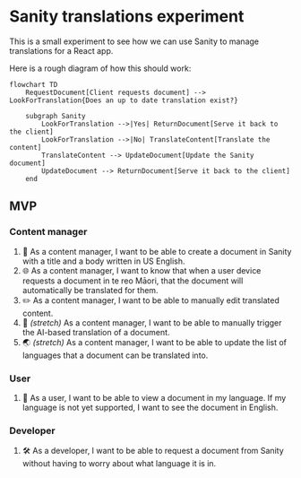 # Sanity translations experiment

This is a small experiment to see how we can use Sanity to manage translations for a React app.

Here is a rough diagram of how this should work:

```mermaid
flowchart TD
    RequestDocument[Client requests document] --> LookForTranslation{Does an up to date translation exist?}

    subgraph Sanity
        LookForTranslation -->|Yes| ReturnDocument[Serve it back to the client]
        LookForTranslation -->|No| TranslateContent[Translate the content]
        TranslateContent --> UpdateDocument[Update the Sanity document]
        UpdateDocument --> ReturnDocument[Serve it back to the client]
    end
```

## MVP

### Content manager

1. :memo: As a content manager, I want to be able to create a document in Sanity with a title and a body written in US English.
1. :globe_with_meridians: As a content manager, I want to know that when a user device requests a document in te reo Māori, that the document will automatically be translated for them.
1. :pencil2: As a content manager, I want to be able to manually edit translated content.
1. :robot: _(stretch)_ As a content manager, I want to be able to manually trigger the AI-based translation of a document.
1. :earth_asia: _(stretch)_ As a content manager, I want to be able to update the list of languages that a document can be translated into.

### User

1. :book:  As a user, I want to be able to view a document in my language. If my language is not yet supported, I want to see the document in English.

### Developer

1. :hammer_and_wrench: As a developer, I want to be able to request a document from Sanity without having to worry about what language it is in.
